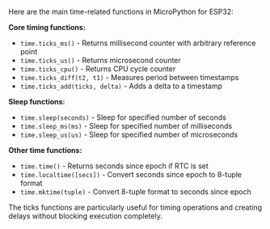 Here are the main time-related functions in MicroPython for ESP32:

**Core timing functions:**
- `time.ticks_ms()` - Returns millisecond counter with arbitrary reference point
- `time.ticks_us()` - Returns microsecond counter
- `time.ticks_cpu()` - Returns CPU cycle counter
- `time.ticks_diff(t2, t1)` - Measures period between timestamps
- `time.ticks_add(ticks, delta)` - Adds a delta to a timestamp

**Sleep functions:**
- `time.sleep(seconds)` - Sleep for specified number of seconds
- `time.sleep_ms(ms)` - Sleep for specified number of milliseconds
- `time.sleep_us(us)` - Sleep for specified number of microseconds

**Other time functions:**
- `time.time()` - Returns seconds since epoch if RTC is set
- `time.localtime([secs])` - Convert seconds since epoch to 8-tuple format
- `time.mktime(tuple)` - Convert 8-tuple format to seconds since epoch

The ticks functions are particularly useful for timing operations and creating delays without blocking execution completely.
